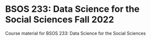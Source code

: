 # BSOS 233: Data Science for the Social Sciences Fall 2022

Course material for BSOS 233: Data Science for the Social Sciences
